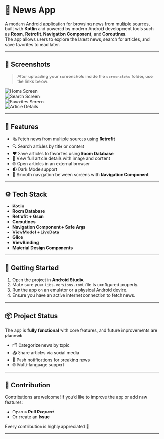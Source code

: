 # 📰 News App

A modern Android application for browsing news from multiple sources, built with **Kotlin** and powered by modern Android development tools such as **Room**, **Retrofit**, **Navigation Component**, and **Coroutines**.  
The app allows users to explore the latest news, search for articles, and save favorites to read later.

---

## 📸 Screenshots

> After uploading your screenshots inside the `screenshots` folder, use the links below:

![Home Screen](screenshots/home.png)  
![Search Screen](screenshots/search.png)  
![Favorites Screen](screenshots/favorites.png)  
![Article Details](screenshots/details.png)

---

## 🎯 Features

- 🗞️ Fetch news from multiple sources using **Retrofit**  
- 🔍 Search articles by title or content  
- ❤️ Save articles to favorites using **Room Database**  
- 📄 View full article details with image and content  
- 🌐 Open articles in an external browser  
- 🌓 Dark Mode support  
- 🧭 Smooth navigation between screens with **Navigation Component**

---

## ⚙️ Tech Stack

- **Kotlin**  
- **Room Database**  
- **Retrofit + Gson**  
- **Coroutines**  
- **Navigation Component + Safe Args**  
- **ViewModel + LiveData**  
- **Glide**  
- **ViewBinding**  
- **Material Design Components**

---

## 🚀 Getting Started

1. Open the project in **Android Studio**.  
2. Make sure your `libs.versions.toml` file is configured properly.  
3. Run the app on an emulator or a physical Android device.  
4. Ensure you have an active internet connection to fetch news.

---

## 📦 Project Status

The app is **fully functional** with core features, and future improvements are planned:

- 🗂️ Categorize news by topic  
- 📤 Share articles via social media  
- 🔔 Push notifications for breaking news  
- 🌐 Multi-language support

---

## 🤝 Contribution

Contributions are welcome! If you’d like to improve the app or add new features:  
- Open a **Pull Request**  
- Or create an **Issue**  

Every contribution is highly appreciated 💙  

---

